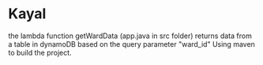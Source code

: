 # Kayal

the lambda function getWardData (app.java in src folder) returns data from a table in dynamoDB based on the query parameter "ward_id"
Using maven to build the project.

